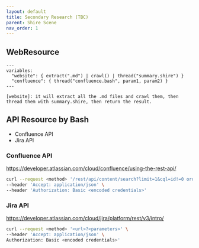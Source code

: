 ```yaml
---
layout: default
title: Secondary Research (TBC)
parent: Shire Scene
nav_order: 1
---
```



## WebResource

```shire
---
variables:
  "website": { extract(".md") | crawl() | thread("summary.shire") }
  "confluence": { thread("confluence.bash", param1, param2) }  
---

[website]: it will extract all the .md files and crawl them, then thread them with summary.shire, then return the result.
```

## API Resource by Bash

- Confluence API
- Jira API

### Confluence API

https://developer.atlassian.com/cloud/confluence/using-the-rest-api/

```bash
curl --request <method> '/rest/api/content/search?limit=1&cql=id!=0 order by lastmodified desc' \
--header 'Accept: application/json' \
--header 'Authorization: Basic <encoded credentials>'
```

### Jira API

https://developer.atlassian.com/cloud/jira/platform/rest/v3/intro/

```bash
curl --request <method> '<url>?<parameters>' \
--header 'Accept: application/json' \
Authorization: Basic <encoded credentials>'
```